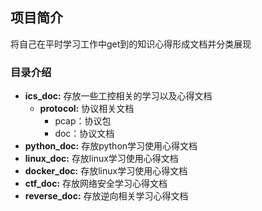## 项目简介

将自己在平时学习工作中get到的知识心得形成文档并分类展现

### 目录介绍

* **ics_doc:** 存放一些工控相关的学习以及心得文档
  * **protocol:** 协议相关文档
    * pcap：协议包
    * doc：协议文档  
* **python_doc:** 存放python学习使用心得文档
* **linux_doc:** 存放linux学习使用心得文档
* **docker_doc:** 存放linux学习使用心得文档
* **ctf_doc:** 存放网络安全学习心得文档
* **reverse_doc:** 存放逆向相关学习心得文档
